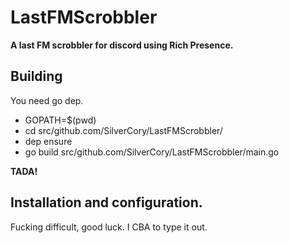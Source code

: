 # LastFMScrobbler
**A last FM scrobbler for discord using Rich Presence.**

## Building
You need go dep.

- GOPATH=$(pwd)
- cd src/github.com/SilverCory/LastFMScrobbler/
- dep ensure
- go build src/github.com/SilverCory/LastFMScrobbler/main.go

**TADA!**



## Installation and configuration.
Fucking difficult, good luck. I CBA to type it out.
